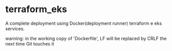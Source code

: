 # terraform_eks
A complete deployment using Docker(deployment runner) terraform e eks services.




warning: in the working copy of 'Dockerfile', LF will be replaced by CRLF the next time Git touches it
